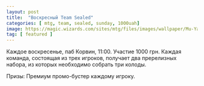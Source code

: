 ```yaml
---
layout: post
title:  "Воскресный Team Sealed"
categories: [ mtg, team, sealed, sunday, 1000uah]
image: https://magic.wizards.com/sites/mtg/files/images/wallpaper/Mu-Yanling-Sky_Dancer_M20_1920x1080_Wallpaper.jpg
tag: [ featured ]
---
```

Каждое воскресенье, паб Корвин, 11:00. Участие 1000 грн. 
Каждая команда, состоящая из трех игроков, получает два пререлизных набора, из которых необходимо собрать три колоды. 

Призы: Премиум промо-бустер каждому игроку.


